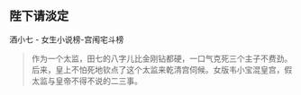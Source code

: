 ## 陛下请淡定

酒小七  -  女生小说榜-宫闱宅斗榜

> 作为一个太监，田七的八字儿比金刚钻都硬，一口气克死三个主子不费劲。后来，皇上不怕死地钦点了这个太监来乾清宫伺候。女版韦小宝混皇宫，假太监与皇帝不得不说的二三事。
